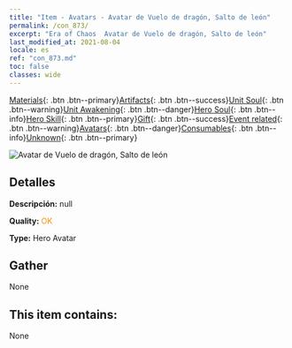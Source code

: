 ```yaml
---
title: "Item - Avatars - Avatar de Vuelo de dragón, Salto de león"
permalink: /con_873/
excerpt: "Era of Chaos  Avatar de Vuelo de dragón, Salto de león"
last_modified_at: 2021-08-04
locale: es
ref: "con_873.md"
toc: false
classes: wide
---
```

 [Materials](/ItemsES/){: .btn .btn--primary}[Artifacts](/ItemsES/Artifacts/){: .btn .btn--success}[Unit Soul](/ItemsES/UnitSoul/){: .btn .btn--warning}[Unit Awakening](/ItemsES/UnitAwakening/){: .btn .btn--danger}[Hero Soul](/ItemsES/HeroSoul/){: .btn .btn--info}[Hero Skill](/ItemsES/HeroSkill/){: .btn .btn--primary}[Gift](/ItemsES/Gift/){: .btn .btn--success}[Event related](/ItemsES/Events/){: .btn .btn--warning}[Avatars](/ItemsES/Avatars/){: .btn .btn--danger}[Consumables](/ItemsES/Consumables/){: .btn .btn--info}[Unknown](/ItemsES/Unknown/){: .btn .btn--primary}

 ![Avatar de Vuelo de dragón, Salto de león](/images/h/h_Gem4.jpg)

## Detalles
 **Descripción:** null

 **Quality:** <span style="color: #FF8C00">OK</span>

 **Type:** Hero Avatar

## Gather

  None

## This item contains:

  None

